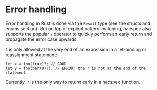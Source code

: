 # Error handling

Error handling in Rust is done via the `Result` type (see the structs and
enums section). But on top of explicit pattern-matching, hacspec also
supports the popular `?` operator to quickly perform an early return and
propagate the error case upwards.

`?` is only allowed at the very end of an expression in a let-binding or
reassignment statement:

```rust, noplaypen
let x = foo(true)?; // GOOD
let y = foo(bar(0)?); // ERROR: the ? is not at the end of the statement
```

Currently, `?` is the only way to return early in a hacspec function.

